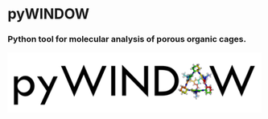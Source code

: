 # pyWINDOW
### Python tool for molecular analysis of porous organic cages.

![alt tag](pyWINDOW_logo.png)
